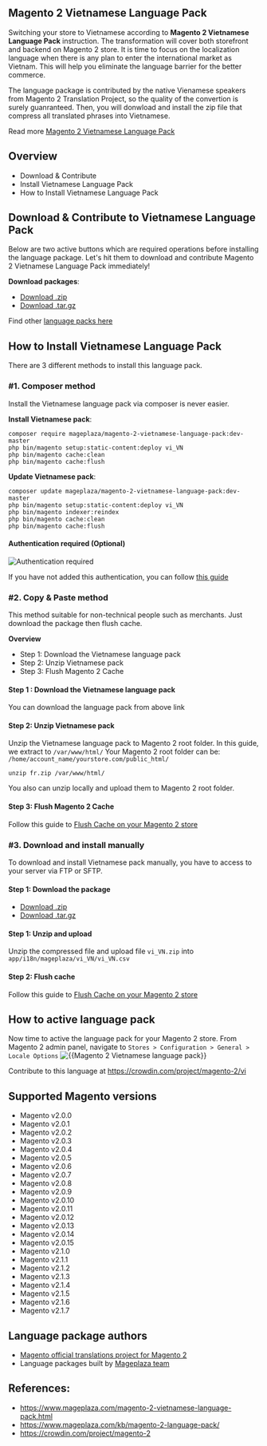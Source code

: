 ## Magento 2 Vietnamese Language Pack

Switching your store to Vietnamese according to **Magento 2 Vietnamese Language Pack** instruction. The transformation will cover both storefront and backend on Magento 2 store. It is time to focus on the localization language when there is any plan to enter the international market as Vietnam. This will help you eliminate the language barrier for the better commerce.

The language package is contributed by the native Vienamese speakers from Magento 2 Translation Project, so the quality of the convertion is surely guanranteed. Then, you will donwload and install the zip file that compress all translated phrases into Vietnamese. 

Read more [Magento 2 Vietnamese Language Pack](https://www.mageplaza.com/magento-2-vietnamese-language-pack.html)


## Overview

- Download & Contribute
- Install Vietnamese Language Pack
- How to Install Vietnamese Language Pack

## Download & Contribute to Vietnamese Language Pack

Below are two active buttons which are required operations before installing the language package. Let's hit them to download and contribute Magento 2 Vietnamese Language Pack immediately!

**Download packages**:

- [Download .zip](https://github.com/mageplaza/magento-2-vietnamese-language-pack/archive/master.zip)
- [Download .tar.gz](https://github.com/mageplaza/magento-2-vietnamese-language-pack/tarball/master)


Find other [language packs here]({https://www.mageplaza.com/kb/magento-2-language-pack/)

## How to Install Vietnamese Language Pack

There are 3 different methods to install this language pack.

### #1. Composer method
Install the Vietnamese language pack via composer is never easier.

**Install Vietnamese pack**:

```
composer require mageplaza/magento-2-vietnamese-language-pack:dev-master
php bin/magento setup:static-content:deploy vi_VN
php bin/magento cache:clean
php bin/magento cache:flush

```


**Update  Vietnamese pack**:

```
composer update mageplaza/magento-2-vietnamese-language-pack:dev-master
php bin/magento setup:static-content:deploy vi_VN
php bin/magento indexer:reindex
php bin/magento cache:clean
php bin/magento cache:flush

```

#### Authentication required (Optional)

![Authentication required](https://cdn.mageplaza.com/media/general/dmryiPk.png)

If you have not added this authentication, you can follow [this guide](http://devdocs.magento.com/guides/v2.0/install-gde/prereq/connect-auth.html)


### #2. Copy & Paste method

This method suitable for non-technical people such as merchants. Just download the package then flush cache.

**Overview**

- Step 1: Download the Vietnamese language pack
- Step 2: Unzip Vietnamese pack
- Step 3: Flush Magento 2 Cache

#### Step 1 : Download the Vietnamese language pack

You can download the language pack from above link

#### Step 2: Unzip Vietnamese pack

Unzip the Vietnamese language pack to Magento 2 root folder. In this guide, we extract to `/var/www/html/`
Your Magento 2 root folder can be: `/home/account_name/yourstore.com/public_html/`

```
unzip fr.zip /var/www/html/
```

You also can unzip locally and upload them to Magento 2 root folder.

#### Step 3: Flush Magento 2 Cache

Follow this guide to [Flush Cache on your Magento 2 store](https://www.mageplaza.com/kb/how-flush-enable-disable-cache.html)


### #3. Download and install manually

To download and install Vietnamese pack manually, you have to access to your server via FTP or SFTP.

#### Step 1: Download the package

- [Download .zip](https://github.com/mageplaza/magento-2-vietnamese-language-pack/archive/master.zip)
- [Download .tar.gz](https://github.com/mageplaza/magento-2-vietnamese-language-pack/tarball/master)

#### Step 1: Unzip and upload

Unzip the compressed file and upload file `vi_VN.zip` into `app/i18n/mageplaza/vi_VN/vi_VN.csv`

#### Step 2: Flush cache

Follow this guide to [Flush Cache on your Magento 2 store](https://www.mageplaza.com/kb/how-flush-enable-disable-cache.html)


## How to active language pack

Now time to active the language pack for your Magento 2 store. From Magento 2 admin panel, navigate to `Stores > Configuration > General > Locale Options`
![{{Magento 2 Vietnamese language pack}}](https://cdn.mageplaza.com/media/general/aPSUA0l.png)


<!-- ## Translation process of Vietnamese Language Pack
![process](http://progressed.io/bar/80) -->

Contribute to this language at https://crowdin.com/project/magento-2/vi

## Supported Magento versions

- Magento v2.0.0
- Magento v2.0.1
- Magento v2.0.2
- Magento v2.0.3
- Magento v2.0.4
- Magento v2.0.5
- Magento v2.0.6
- Magento v2.0.7
- Magento v2.0.8
- Magento v2.0.9
- Magento v2.0.10
- Magento v2.0.11
- Magento v2.0.12
- Magento v2.0.13
- Magento v2.0.14
- Magento v2.0.15
- Magento v2.1.0
- Magento v2.1.1
- Magento v2.1.2
- Magento v2.1.3
- Magento v2.1.4
- Magento v2.1.5
- Magento v2.1.6
- Magento v2.1.7



## Language package authors

- [Magento official translations project for Magento 2](https://crowdin.com/project/magento-2)
- Language packages built by [Mageplaza team](https://www.mageplaza.com/)


## References:

- https://www.mageplaza.com/magento-2-vietnamese-language-pack.html
- https://www.mageplaza.com/kb/magento-2-language-pack/
- https://crowdin.com/project/magento-2